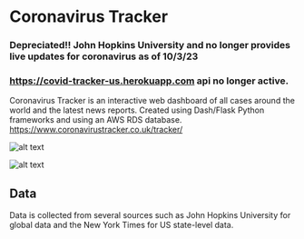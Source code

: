 # Coronavirus Tracker

### Depreciated!! John Hopkins University and  no longer provides live updates for coronavirus as of 10/3/23
### https://covid-tracker-us.herokuapp.com api no longer active. 

Coronavirus Tracker is an interactive web dashboard of all cases around the world and the latest news reports. Created using Dash/Flask Python frameworks and using an AWS RDS database. https://www.coronavirustracker.co.uk/tracker/

![alt text](https://ph-files.imgix.net/90568d34-4cf9-442d-87f4-8fe7bdee7a8d?auto=format&auto=compress&codec=mozjpeg&cs=strip "Splash Page")

![alt text](https://ph-files.imgix.net/bd7bad30-51b3-4e7d-a077-cefb1963923a?auto=format&auto=compress&codec=mozjpeg&cs=strip&w=865.4545454545454&h=380&fit=max "Splash Page")

## Data

Data is collected from several sources such as John Hopkins University for global data and the New York Times for US state-level data.
